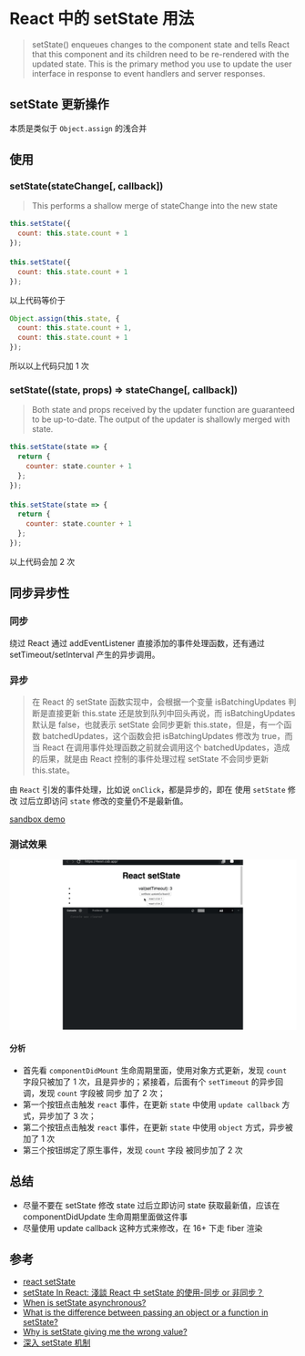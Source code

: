 # React 中的 setState 用法

> setState() enqueues changes to the component state and tells React that this component and its children need to be re-rendered with the updated state. This is the primary method you use to update the user interface in response to event handlers and server responses.

## setState 更新操作

本质是类似于 `Object.assign` 的浅合并

## 使用

### setState(stateChange[, callback])

> This performs a shallow merge of stateChange into the new state

```js
this.setState({
  count: this.state.count + 1
});

this.setState({
  count: this.state.count + 1
});
```

以上代码等价于

```js
Object.assign(this.state, {
  count: this.state.count + 1,
  count: this.state.count + 1
});
```

所以以上代码只加 1 次

### setState((state, props) => stateChange[, callback])

> Both state and props received by the updater function are guaranteed to be up-to-date. The output of the updater is shallowly merged with state.

```js
this.setState(state => {
  return {
    counter: state.counter + 1
  };
});

this.setState(state => {
  return {
    counter: state.counter + 1
  };
});
```

以上代码会加 2 次

## 同步异步性

### 同步

绕过 React 通过 addEventListener 直接添加的事件处理函数，还有通过 setTimeout/setInterval 产生的异步调用。

### 异步

> 在 React 的 setState 函数实现中，会根据一个变量 isBatchingUpdates 判断是直接更新 this.state 还是放到队列中回头再说，而 isBatchingUpdates 默认是 false，也就表示 setState 会同步更新 this.state，但是，有一个函数 batchedUpdates，这个函数会把 isBatchingUpdates 修改为 true，而当 React 在调用事件处理函数之前就会调用这个 batchedUpdates，造成的后果，就是由 React 控制的事件处理过程 setState 不会同步更新 this.state。

由 `React` 引发的事件处理，比如说 `onClick`，都是异步的，即在 使用 `setState` 修改 过后立即访问 `state` 修改的变量仍不是最新值。

[sandbox demo](https://codesandbox.io/s/react-setstate-4wxri)

### 测试效果

![react-setState](/imgs/react-setState.gif)

#### 分析

- 首先看 `componentDidMount` 生命周期里面，使用对象方式更新，发现 `count` 字段只被加了 1 次，且是异步的；紧接着，后面有个 `setTimeout` 的异步回调，发现 `count` 字段被 同步 加了 2 次；
- 第一个按钮点击触发 `react` 事件，在更新 `state` 中使用 `update callback` 方式，异步加了 3 次；
- 第二个按钮点击触发 `react` 事件，在更新 `state` 中使用 `object` 方式，异步被加了 1 次
- 第三个按钮绑定了原生事件，发现 `count` 字段 被同步加了 2 次

## 总结

- 尽量不要在 setState 修改 state 过后立即访问 state 获取最新值，应该在 componentDidUpdate 生命周期里面做这件事
- 尽量使用 update callback 这种方式来修改，在 16+ 下走 fiber 渲染

## 参考

- [react setState](https://reactjs.org/docs/react-component.html#setstate)
- [setState In React: 淺談 React 中 setState 的使用-同步 or 非同步？](https://medium.com/@brianwu291/learn-basic-react-setstate-function-2aec5018a38a)
- [When is setState asynchronous?](https://reactjs.org/docs/faq-state.html#when-is-setstate-asynchronous)
- [What is the difference between passing an object or a function in setState?](https://reactjs.org/docs/faq-state.html#what-is-the-difference-between-passing-an-object-or-a-function-in-setstate)
- [Why is setState giving me the wrong value?](https://reactjs.org/docs/faq-state.html#why-is-setstate-giving-me-the-wrong-value)
- [深入 setState 机制](https://github.com/sisterAn/blog/issues/26)
